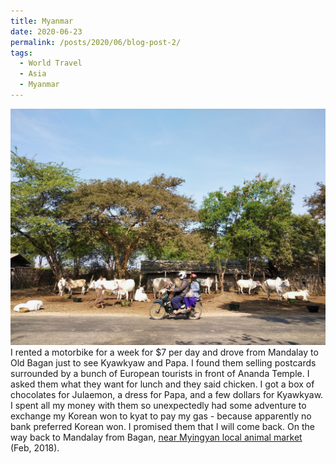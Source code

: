 ```yaml
---
title: Myanmar
date: 2020-06-23
permalink: /posts/2020/06/blog-post-2/
tags:
  - World Travel
  - Asia
  - Myanmar
---
```


![](/photograph/myanmar.bagan1.png)
I rented a motorbike for a week for $7 per day and drove from Mandalay to Old Bagan just to see Kyawkyaw and Papa. I found them selling postcards surrounded by a bunch of European tourists in front of Ananda Temple. I asked them what they want for lunch and they said chicken. I got a box of chocolates for Julaemon, a dress for Papa, and a few dollars for Kyawkyaw. I spent all my money with them so unexpectedly had some adventure to exchange my Korean won to kyat to pay my gas - because apparently no bank preferred Korean won. I promised them that I will come back. On the way back to Mandalay from Bagan, [near Myingyan local animal market](https://goo.gl/maps/QLafEiSzY5xecfb16) (Feb, 2018).
